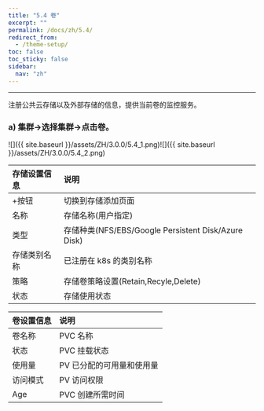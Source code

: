 ```yaml
---
title: "5.4 卷"
excerpt: ""
permalink: /docs/zh/5.4/
redirect_from:
  - /theme-setup/
toc: false
toc_sticky: false
sidebar:
  nav: "zh"
---
```


---
注册公共云存储以及外部存储的信息，提供当前卷的监控服务。

### a\) 集群→选择集群→点击卷。
![]({{ site.baseurl }}/assets/ZH/3.0.0/5.4_1.png)![]({{ site.baseurl }}/assets/ZH/3.0.0/5.4_2.png)

| **存储设置信息** | **说明** |
| :--- | :--- |
| +按钮 | 切换到存储添加页面 |
| 名称 | 存储名称(用户指定) |
| 类型 | 存储种类(NFS/EBS/Google Persistent Disk/Azure Disk) |
| 存储类别名称 | 已注册在 k8s 的类别名称 |
| 策略 | 存储卷策略设置\(Retain,Recyle,Delete\) |
| 状态 | 存储使用状态 |

| **卷设置信息** | **说明** |
| :--- | :--- |
| 卷名称 | PVC 名称 |
| 状态 | PVC 挂载状态 |
| 使用量 | PV 已分配的可用量和使用量 |
| 访问模式 | PV 访问权限 |
| Age | PVC 创建所需时间 |
